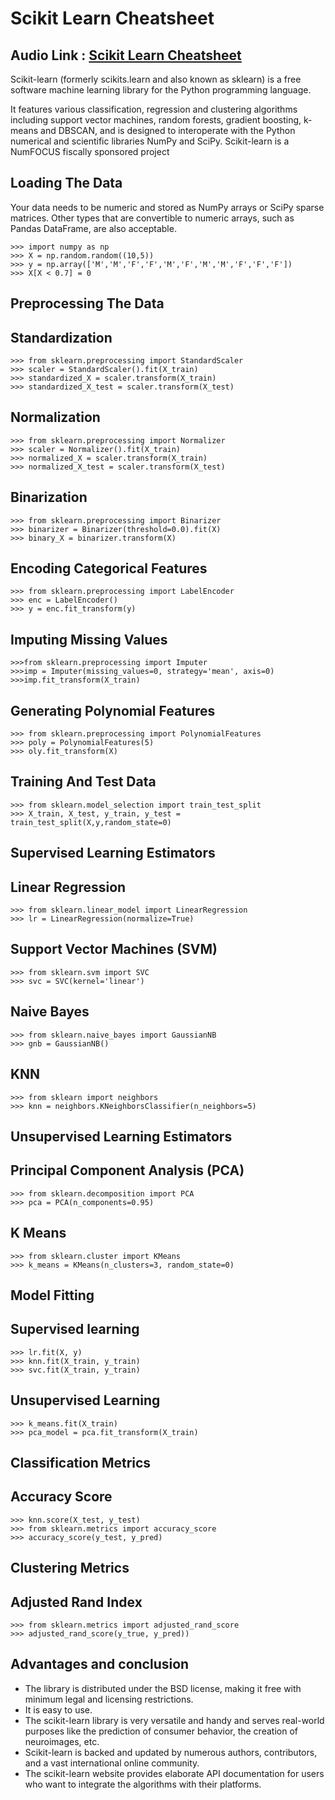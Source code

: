 # Scikit Learn Cheatsheet 

## Audio Link : [Scikit Learn Cheatsheet ]()

Scikit-learn (formerly scikits.learn and also known as sklearn) is a free software machine learning library for the Python programming language.

It features various classification, regression and clustering algorithms including support vector machines, random forests, gradient boosting, k-means and DBSCAN, and is designed to interoperate with the Python numerical and scientific libraries NumPy and SciPy. Scikit-learn is a NumFOCUS fiscally sponsored project

## Loading The Data
Your data needs to be numeric and stored as NumPy arrays or SciPy sparse matrices. Other types that are convertible to numeric arrays, such as Pandas DataFrame, are also acceptable.

```
>>> import numpy as np
>>> X = np.random.random((10,5))
>>> y = np.array(['M','M','F','F','M','F','M','M','F','F','F'])
>>> X[X < 0.7] = 0
```

## Preprocessing The Data

## Standardization

```
>>> from sklearn.preprocessing import StandardScaler
>>> scaler = StandardScaler().fit(X_train)
>>> standardized_X = scaler.transform(X_train)
>>> standardized_X_test = scaler.transform(X_test)
```

## Normalization
```
>>> from sklearn.preprocessing import Normalizer
>>> scaler = Normalizer().fit(X_train)
>>> normalized_X = scaler.transform(X_train)
>>> normalized_X_test = scaler.transform(X_test)
```

## Binarization
```
>>> from sklearn.preprocessing import Binarizer
>>> binarizer = Binarizer(threshold=0.0).fit(X)
>>> binary_X = binarizer.transform(X)
```

## Encoding Categorical Features
```
>>> from sklearn.preprocessing import LabelEncoder
>>> enc = LabelEncoder()
>>> y = enc.fit_transform(y)
```

## Imputing Missing Values
```
>>>from sklearn.preprocessing import Imputer
>>>imp = Imputer(missing_values=0, strategy='mean', axis=0)
>>>imp.fit_transform(X_train)
```
## Generating Polynomial Features

```
>>> from sklearn.preprocessing import PolynomialFeatures
>>> poly = PolynomialFeatures(5)
>>> oly.fit_transform(X)
```

## Training And Test Data
```
>>> from sklearn.model_selection import train_test_split
>>> X_train, X_test, y_train, y_test = train_test_split(X,y,random_state=0)
```

## Supervised Learning Estimators
## Linear Regression
```
>>> from sklearn.linear_model import LinearRegression
>>> lr = LinearRegression(normalize=True)
```
## Support Vector Machines (SVM)
```
>>> from sklearn.svm import SVC
>>> svc = SVC(kernel='linear')
```
## Naive Bayes
```
>>> from sklearn.naive_bayes import GaussianNB
>>> gnb = GaussianNB()
```
## KNN
```
>>> from sklearn import neighbors
>>> knn = neighbors.KNeighborsClassifier(n_neighbors=5)
```
## Unsupervised Learning Estimators

## Principal Component Analysis (PCA)
```
>>> from sklearn.decomposition import PCA
>>> pca = PCA(n_components=0.95)
```
## K Means
```
>>> from sklearn.cluster import KMeans
>>> k_means = KMeans(n_clusters=3, random_state=0)
```
## Model Fitting
## Supervised learning
```
>>> lr.fit(X, y)
>>> knn.fit(X_train, y_train)
>>> svc.fit(X_train, y_train)
```
## Unsupervised Learning
```
>>> k_means.fit(X_train)
>>> pca_model = pca.fit_transform(X_train)
```

## Classification Metrics
## Accuracy Score
```
>>> knn.score(X_test, y_test)
>>> from sklearn.metrics import accuracy_score
>>> accuracy_score(y_test, y_pred)
```
## Clustering Metrics
## Adjusted Rand Index
```
>>> from sklearn.metrics import adjusted_rand_score
>>> adjusted_rand_score(y_true, y_pred))
```



## Advantages and conclusion 

- The library is distributed under the BSD license, making it free with minimum legal and licensing restrictions.
- It is easy to use.
- The scikit-learn library is very versatile and handy and serves real-world purposes like the prediction of consumer behavior, the creation of neuroimages, etc.
- Scikit-learn is backed and updated by numerous authors, contributors, and a vast international online community.
- The scikit-learn website provides elaborate API documentation for users who want to integrate the algorithms with their platforms.





